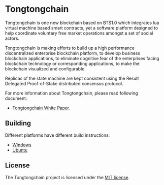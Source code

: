 Tongtongchain
=========
Tongtongchain is one new blockchain based on BTS1.0 which integrates lua virtual machine based smart contracts, yet a software platform designed to help coordinate voluntary free market operations amongst a set of social actors.

Tongtongchain is making efforts to build up a high performance discentralized enterprise blockchain platform, to develop business blockchain applications, to eliminate cognitive fear of the enterprises facing blockchain technology or corresponding applications, to make the blockchain visualized and configurable.

Replicas of the state machine are kept consistent using the Result Delegated Proof-of-Stake distributed consensus protocol.

For more information about Tongtongchain, please read following document:
* [Tongtongchain White Paper](https://tongtongcoin.io/datafile/TongTongCoin_WhitePaper_English_v2.2.1.pdf).

Building
--------
Different platforms have different build instructions:
* [Windows](https://github.com/tongtongchain/TTCHAIN_20)
* [Ubuntu](https://github.com/tongtongchain/TTCHAIN_20_ubuntu)

License
------

The Tongtongchain project is licensed under the [MIT license](LICENSE).
